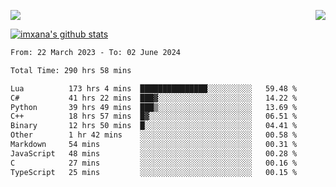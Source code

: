<p>
  <a href="https://count.getloli.com/"><img src="https://count.getloli.com/get/@xana.readme?theme=moebooru-h"></a>
  <img src="https://weather-icon.journeyad.repl.co/@hangzhou?v=1" align="right">
</p>


<a href="https://github.com/imxana"><img align="center" src="https://github-readme-stats.vercel.app/api?username=imxana&show_icons=true&include_all_commits=true&hide_border=tru&custom_title=imxana%27s%20Github%20Stats" alt="imxana's github stats" /></a> 

<!--START_SECTION:waka-->

```txt
From: 22 March 2023 - To: 02 June 2024

Total Time: 290 hrs 58 mins

Lua          173 hrs 4 mins  ███████████████░░░░░░░░░░   59.48 %
C#           41 hrs 22 mins  ███▓░░░░░░░░░░░░░░░░░░░░░   14.22 %
Python       39 hrs 49 mins  ███▒░░░░░░░░░░░░░░░░░░░░░   13.69 %
C++          18 hrs 57 mins  █▓░░░░░░░░░░░░░░░░░░░░░░░   06.51 %
Binary       12 hrs 50 mins  █░░░░░░░░░░░░░░░░░░░░░░░░   04.41 %
Other        1 hr 42 mins    ░░░░░░░░░░░░░░░░░░░░░░░░░   00.58 %
Markdown     54 mins         ░░░░░░░░░░░░░░░░░░░░░░░░░   00.31 %
JavaScript   48 mins         ░░░░░░░░░░░░░░░░░░░░░░░░░   00.28 %
C            27 mins         ░░░░░░░░░░░░░░░░░░░░░░░░░   00.16 %
TypeScript   25 mins         ░░░░░░░░░░░░░░░░░░░░░░░░░   00.15 %
```

<!--END_SECTION:waka-->
